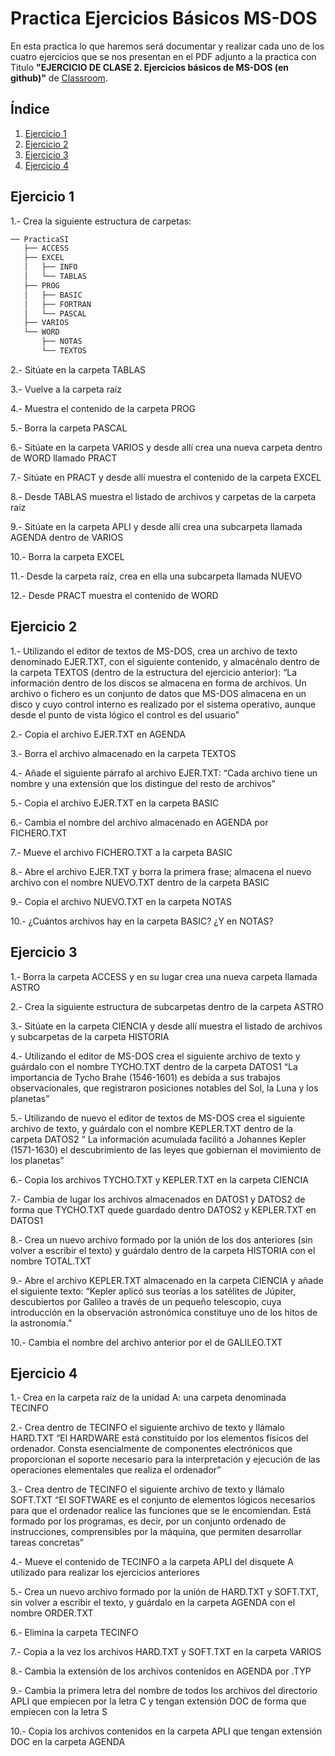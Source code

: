 # Practica Ejercicios Básicos MS-DOS
En esta practica lo que haremos será documentar y realizar cada uno de los cuatro ejercicios que se nos presentan en el PDF adjunto a la practica con Titulo **"EJERCICIO DE CLASE 2. Ejercicios básicos de MS-DOS (en github)"** de [Classroom](https://classroom.google.com/u/1/c/NDAwNjI4MTc2MjQz/a/NDgwODAzODQxNzcy/details).

## Índice
1. [Ejercicio 1](#id1)
2. [Ejercicio 2](#id2)
3. [Ejercicio 3](#id3)
4. [Ejercicio 4](#id4)


## Ejercicio 1<a name="id1"></a>
1.- Crea la siguiente estructura de carpetas:
```bash
── PracticaSI
   ├── ACCESS
   ├── EXCEL
   │   ├── INFO
   │   └── TABLAS
   ├── PROG
   │   ├── BASIC
   │   ├── FORTRAN
   │   └── PASCAL
   ├── VARIOS
   └── WORD
       ├── NOTAS
       └── TEXTOS
```
2.- Sitúate en la carpeta TABLAS

3.- Vuelve a la carpeta raíz

4.- Muestra el contenido de la carpeta PROG

5.- Borra la carpeta PASCAL

6.- Sitúate en la carpeta VARIOS y desde allí crea una nueva carpeta dentro de WORD llamado PRACT

7.- Sitúate en PRACT y desde allí muestra el contenido de la carpeta EXCEL

8.- Desde TABLAS muestra el listado de archivos y carpetas de la carpeta raíz

9.- Sitúate en la carpeta APLI y desde allí crea una subcarpeta llamada AGENDA dentro de VARIOS

10.- Borra la carpeta EXCEL

11.- Desde la carpeta raíz, crea en ella una subcarpeta llamada NUEVO

12.- Desde PRACT muestra el contenido de WORD

## Ejercicio 2<a name="id2"></a>
1.- Utilizando el editor de textos de MS-DOS, crea un archivo de texto denominado EJER.TXT, con el siguiente contenido, y almacénalo dentro de la carpeta TEXTOS (dentro de la estructura del ejercicio anterior): “La información dentro de los discos se almacena en forma de archivos. Un archivo o fichero es un conjunto de datos que MS-DOS almacena en un disco y cuyo control interno es realizado por el sistema operativo, aunque desde el punto de vista lógico el control es del usuario”

2.- Copia el archivo EJER.TXT en AGENDA

3.- Borra el archivo almacenado en la carpeta TEXTOS

4.- Añade el siguiente párrafo al archivo EJER.TXT: “Cada archivo tiene un nombre y una extensión que los distingue del resto de archivos”

5.- Copia el archivo EJER.TXT en la carpeta BASIC

6.- Cambia el nombre del archivo almacenado en AGENDA por FICHERO.TXT

7.- Mueve el archivo FICHERO.TXT a la carpeta BASIC

8.- Abre el archivo EJER.TXT y borra la primera frase; almacena el nuevo archivo con el nombre NUEVO.TXT dentro de la carpeta BASIC

9.- Copia el archivo NUEVO.TXT en la carpeta NOTAS

10.- ¿Cuántos archivos hay en la carpeta BASIC? ¿Y en NOTAS?

## Ejercicio 3<a name="id3"></a>
1.- Borra la carpeta ACCESS y en su lugar crea una nueva carpeta llamada ASTRO

2.- Crea la siguiente estructura de subcarpetas dentro de la carpeta ASTRO

3.- Sitúate en la carpeta CIENCIA y desde allí muestra el listado de archivos y subcarpetas de la carpeta HISTORIA

4.- Utilizando el editor de MS-DOS crea el siguiente archivo de texto y guárdalo con el nombre TYCHO.TXT dentro de la carpeta DATOS1 “La importancia de 
Tycho Brahe (1546-1601) es debida a sus trabajos observacionales, que registraron posiciones notables del Sol, la Luna y los planetas”

5.- Utilizando de nuevo el editor de textos de MS-DOS crea el siguiente archivo de texto, y guárdalo con el nombre KEPLER.TXT dentro de la carpeta DATOS2 “ 
La información acumulada facilitó a Johannes Kepler (1571-1630) el descubrimiento de las leyes que gobiernan el movimiento de los planetas”

6.- Copia los archivos TYCHO.TXT y KEPLER.TXT en la carpeta CIENCIA

7.- Cambia de lugar los archivos almacenados en DATOS1 y DATOS2 de forma que TYCHO.TXT quede guardado dentro DATOS2 y KEPLER.TXT en DATOS1

8.- Crea un nuevo archivo formado por la unión de los dos anteriores (sin volver a escribir el texto) y guárdalo dentro de la carpeta HISTORIA con el 
nombre TOTAL.TXT

9.- Abre el archivo KEPLER.TXT almacenado en la carpeta CIENCIA y añade el siguiente texto: “Kepler aplicó sus teorías a los satélites de Júpiter, descubiertos por Galileo a través de un pequeño telescopio, cuya introducción en la observación astronómica constituye uno de los hitos de la astronomía.”

10.- Cambia el nombre del archivo anterior por el de GALILEO.TXT

## Ejercicio 4<a name="id4"></a>

1.- Crea en la carpeta raíz de la unidad A: una carpeta denominada TECINFO

2.- Crea dentro de TECINFO el siguiente archivo de texto y llámalo HARD.TXT “El HARDWARE está constituido por los elementos físicos del ordenador. Consta esencialmente de componentes electrónicos que proporcionan el soporte necesario para la interpretación y ejecución de las operaciones elementales que realiza el ordenador”

3.- Crea dentro de TECINFO el siguiente archivo de texto y llámalo SOFT.TXT “El SOFTWARE es el conjunto de elementos lógicos necesarios para que el ordenador realice las funciones que se le encomiendan. Está formado por los programas, es decir, por un conjunto ordenado de instrucciones, comprensibles por la máquina, que permiten desarrollar tareas concretas”

4.- Mueve el contenido de TECINFO a la carpeta APLI del disquete A utilizado para realizar los ejercicios anteriores

5.- Crea un nuevo archivo formado por la unión de HARD.TXT y SOFT.TXT, sin volver a escribir el texto, y guárdalo en la carpeta AGENDA con el nombre ORDER.TXT

6.- Elimina la carpeta TECINFO

7.- Copia a la vez los archivos HARD.TXT y SOFT.TXT en la carpeta VARIOS

8.- Cambia la extensión de los archivos contenidos en AGENDA por .TYP

9.- Cambia la primera letra del nombre de todos los archivos del directorio APLI que empiecen por la letra C y tengan extensión DOC de forma que empiecen con la letra S

10.- Copia los archivos contenidos en la carpeta APLI que tengan extensión DOC en la carpeta AGENDA
